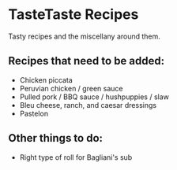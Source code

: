 # TasteTaste Recipes
Tasty recipes and the miscellany around them.

## Recipes that need to be added:
* Chicken piccata
* Peruvian chicken / green sauce
* Pulled pork / BBQ sauce / hushpuppies / slaw
* Bleu cheese, ranch, and caesar dressings
* Pastelon

## Other things to do:
* Right type of roll for Bagliani's sub
